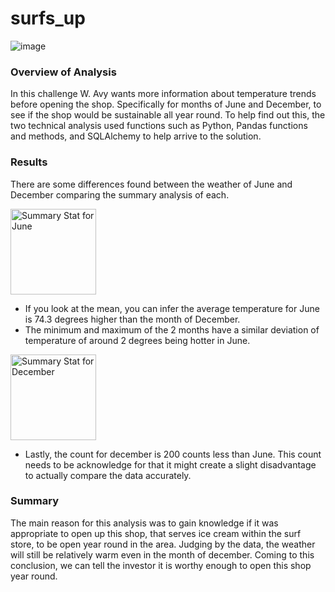# surfs_up

![image](https://user-images.githubusercontent.com/86085982/132144388-99391a96-7850-494e-8a89-a75300266197.png)


### Overview of Analysis
In this challenge W. Avy wants more information about temperature trends before opening the shop. Specifically for months of June and December, to see if the shop would be sustainable all year round. To help find out this, the two technical analysis used functions such as Python, Pandas functions and methods, and SQLAlchemy to help arrive to the solution. 

### Results 
There are some differences found between the weather of June and December comparing the summary analysis of each.

<img width="137" alt="Summary Stat for June" src="https://user-images.githubusercontent.com/86085982/132144341-05a5637b-1d28-49bd-8e0f-3b9b27ce70a6.png">

- If you look at the mean, you can infer the average temperature for June is 74.3 degrees higher than the month of December. 
-  The minimum and maximum of the 2 months have a similar deviation of temperature of around 2 degrees being hotter in June.

<img width="137" alt="Summary Stat for December" src="https://user-images.githubusercontent.com/86085982/132144358-12b21daa-1839-457c-9e75-7d98b1fa0ee7.png">

-  Lastly, the count for december is 200 counts less than June. This count needs to be acknowledge for that it might create a slight disadvantage to actually compare the data accurately. 


### Summary
The main reason for this analysis was to gain knowledge if it was appropriate to open up this shop, that serves ice cream within the surf store, to be open year round in the area. Judging by the data, the weather will still be relatively warm even in the month of december. Coming to this conclusion, we can tell the investor it is worthy enough to open this shop year round.  
